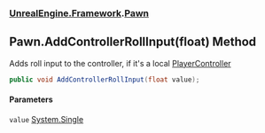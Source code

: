 ### [UnrealEngine.Framework](UnrealEngine_Framework.md 'UnrealEngine.Framework').[Pawn](Pawn.md 'UnrealEngine.Framework.Pawn')
## Pawn.AddControllerRollInput(float) Method
Adds roll input to the controller, if it's a local [PlayerController](PlayerController.md 'UnrealEngine.Framework.PlayerController')
```csharp
public void AddControllerRollInput(float value);
```
#### Parameters
<a name='UnrealEngine_Framework_Pawn_AddControllerRollInput(float)_value'></a>
`value` [System.Single](https://docs.microsoft.com/en-us/dotnet/api/System.Single 'System.Single')  
  
